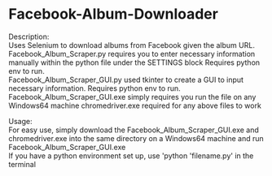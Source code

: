 # Facebook-Album-Downloader
Description:  
Uses Selenium to download albums from Facebook given the album URL.  
Facebook_Album_Scraper.py requires you to enter necessary information manually within the python file under the SETTINGS block Requires python env to run.  
Facebook_Album_Scraper_GUI.py used tkinter to create a GUI to input necessary information. Requires python env to run.  
Facebook_Album_Scraper_GUI.exe simply requires you run the file on any Windows64 machine
chromedriver.exe required for any above files to work
  
Usage:  
For easy use, simply download the Facebook_Album_Scraper_GUI.exe and chromedriver.exe into the same directory on a Windows64 machine and run Facebook_Album_Scraper_GUI.exe  
If you have a python environment set up, use 'python 'filename.py' in the terminal  
